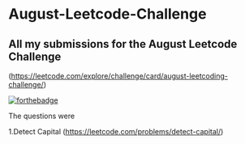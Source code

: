 # August-Leetcode-Challenge

## All my submissions for the August Leetcode Challenge 
(https://leetcode.com/explore/challenge/card/august-leetcoding-challenge/)

[![forthebadge](https://forthebadge.com/images/badges/made-with-c-plus-plus.svg)](https://forthebadge.com)

The questions were

1.Detect Capital (https://leetcode.com/problems/detect-capital/)

